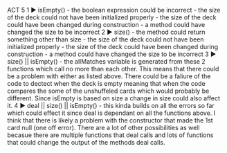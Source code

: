 ACT 5
1 ► isEmpty()
        - the boolean expression could be incorrect
        - the size of the deck could not have been initialized properly
        - the size of the deck could have been changed during construction
        - a method could have changed the size to be incorrect
2 ► size()
        - the method could return something other than size
        - the size of the deck could not have been initialized properly
        - the size of the deck could have been changed during construction
        - a method could have changed the size to be incorrect
3 ► size() || isEmpty()
        - the allMatches variable is generated from these 2 functions which call no more than each other. This means that there could be a problem with either as listed above. There could be a faliure of the code to dectect when the deck is empty meaning that when the code compares the some of the unshuffeled cards which would probably be different. Since isEmpty is based on size a change in size could also affect it.
4 ►  deal || size() || isEmpty()
        - this kinda builds on all the errors so far which could effect it since deal is dependant on all the functions above. I think that there is likely a problem with the constructor that made the 1st card null (one off error). There are a lot of other possibilities as well becasue there are multiple functions that deal calls and lots of functions that could change the output of the methods deal calls.
